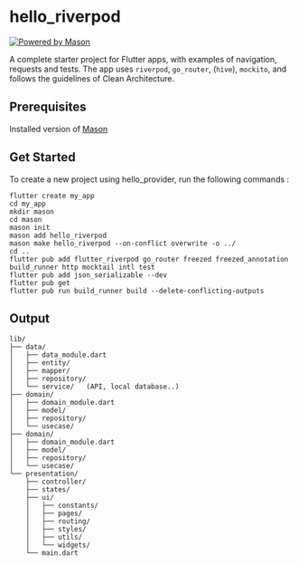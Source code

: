 # hello_riverpod

[![Powered by Mason](https://img.shields.io/endpoint?url=https%3A%2F%2Ftinyurl.com%2Fmason-badge)](https://github.com/felangel/mason)

A complete starter project for Flutter apps, with examples of navigation, requests and tests. The app uses `riverpod`, `go_router`, (`hive`), `mockito`, and follows the guidelines of Clean Architecture.

## Prerequisites

Installed version of [Mason](https://pub.dev/packages/mason)

## Get Started

To create a new project using hello_provider, run the following commands :
```
flutter create my_app
cd my_app
mkdir mason
cd mason
mason init
mason add hello_riverpod
mason make hello_riverpod --on-conflict overwrite -o ../
cd ..
flutter pub add flutter_riverpod go_router freezed freezed_annotation build_runner http mocktail intl test
flutter pub add json_serializable --dev
flutter pub get
flutter pub run build_runner build --delete-conflicting-outputs
```

## Output
```
lib/
├── data/
│   ├── data_module.dart
│   ├── entity/
│   ├── mapper/
│   ├── repository/
│   └── service/   (API, local database..)
├── domain/
│   ├── domain_module.dart
│   ├── model/
│   ├── repository/
│   └── usecase/
├── domain/
│   ├── domain_module.dart
│   ├── model/
│   ├── repository/
│   └── usecase/
└── presentation/
    ├── controller/
    ├── states/
    ├── ui/
    │   ├── constants/
    │   ├── pages/
    │   ├── routing/
    │   ├── styles/
    │   ├── utils/
    │   └── widgets/
    └── main.dart
```
